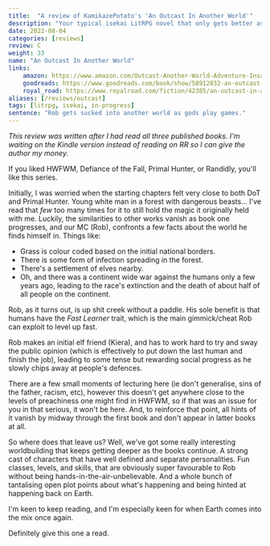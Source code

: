 ```yaml
---
title:  "A review of KamikazePotato's 'An Outcast In Another World'"
description: "Your typical isekai LitRPG novel that only gets better as it goes on through rich characters, good humour, and a great overaching plot."
date: 2022-08-04
categories: [reviews]
review: C
weight: 33
name: "An Outcast In Another World"
links:
    amazon: https://www.amazon.com/Outcast-Another-World-Adventure-Insanity-ebook/dp/B09FZ16ZNT
    goodreads: https://www.goodreads.com/book/show/58912832-an-outcast-in-another-world
    royal_road: https://www.royalroad.com/fiction/42385/an-outcast-in-another-world-subtitle-is-insanity
aliases: [/reviews/outcast]
tags: [litrpg, isekai, in-progress]
sentence: "Rob gets sucked into another world as gods play games."
---
```


*This review was written after I had read all three published books. I'm waiting on the Kindle version instead of reading on RR so I can give the author my money.*

If you liked HWFWM, Defiance of the Fall, Primal Hunter, or Randidly, you'll like this series.

Initially, I was worried when the starting chapters felt very close to both DoT and Primal Hunter. Young white man in a forest with dangerous beasts... I've read that *few* too many times for it to still hold the magic it originally held with me. Luckily, the similarities to other works vanish as book one progresses, and our MC (Rob), confronts a few facts about the world he finds himself in. Things like:

* Grass is colour coded based on the initial national borders.
* There is some form of infection spreading in the forest.
* There's a settlement of elves nearby.
* Oh, and there was a continent wide war against the humans only a few years ago, leading to the race's extinction and the death of about half of all people on the continent.

Rob, as it turns out, is up shit creek without a paddle. His sole benefit is that humans have the *Fast Learner* trait, which is the main gimmick/cheat Rob can exploit to level up fast.

Rob makes an initial elf friend (Kiera), and has to work hard to try and sway the public opinion (which is effectively to put down the last human and finish the job), leading to some tense but rewarding social progress as he slowly chips away at people's defences. 

There are a few small moments of lecturing here (ie don't generalise, sins of the father, racism, etc), however this doesn't get anywhere close to the levels of preachiness one might find in HWFWM, so if that was an issue for you in that serious, it won't be here. And, to reinforce that point, all hints of it vanish by midway through the first book and don't appear in latter books at all.

So where does that leave us? Well, we've got some really interesting worldbuilding that keeps getting deeper as the books continue. A strong cast of characters that have well defined and separate personalities. Fun classes, levels, and skills, that are obviously super favourable to Rob without being hands-in-the-air-unbelievable. And a whole bunch of tantalising open plot points about what's happening and being hinted at happening back on Earth.

I'm keen to keep reading, and I'm especially keen for when Earth comes into the mix once again.

Definitely give this one a read.